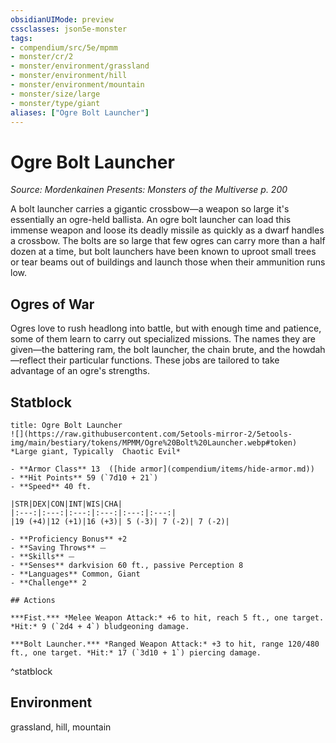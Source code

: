 ```yaml
---
obsidianUIMode: preview
cssclasses: json5e-monster
tags:
- compendium/src/5e/mpmm
- monster/cr/2
- monster/environment/grassland
- monster/environment/hill
- monster/environment/mountain
- monster/size/large
- monster/type/giant
aliases: ["Ogre Bolt Launcher"]
---
```

# Ogre Bolt Launcher
*Source: Mordenkainen Presents: Monsters of the Multiverse p. 200*  

A bolt launcher carries a gigantic crossbow—a weapon so large it's essentially an ogre-held ballista. An ogre bolt launcher can load this immense weapon and loose its deadly missile as quickly as a dwarf handles a crossbow. The bolts are so large that few ogres can carry more than a half dozen at a time, but bolt launchers have been known to uproot small trees or tear beams out of buildings and launch those when their ammunition runs low.

## Ogres of War

Ogres love to rush headlong into battle, but with enough time and patience, some of them learn to carry out specialized missions. The names they are given—the battering ram, the bolt launcher, the chain brute, and the howdah—reflect their particular functions. These jobs are tailored to take advantage of an ogre's strengths.

## Statblock

```ad-statblock
title: Ogre Bolt Launcher
![](https://raw.githubusercontent.com/5etools-mirror-2/5etools-img/main/bestiary/tokens/MPMM/Ogre%20Bolt%20Launcher.webp#token)
*Large giant, Typically  Chaotic Evil*

- **Armor Class** 13  ([hide armor](compendium/items/hide-armor.md))
- **Hit Points** 59 (`7d10 + 21`)
- **Speed** 40 ft.

|STR|DEX|CON|INT|WIS|CHA|
|:---:|:---:|:---:|:---:|:---:|:---:|
|19 (+4)|12 (+1)|16 (+3)| 5 (-3)| 7 (-2)| 7 (-2)|

- **Proficiency Bonus** +2
- **Saving Throws** ⏤
- **Skills** ⏤
- **Senses** darkvision 60 ft., passive Perception 8
- **Languages** Common, Giant
- **Challenge** 2

## Actions

***Fist.*** *Melee Weapon Attack:* +6 to hit, reach 5 ft., one target. *Hit:* 9 (`2d4 + 4`) bludgeoning damage.

***Bolt Launcher.*** *Ranged Weapon Attack:* +3 to hit, range 120/480 ft., one target. *Hit:* 17 (`3d10 + 1`) piercing damage.
```
^statblock

## Environment

grassland, hill, mountain